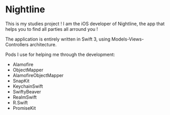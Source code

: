 # Nightline
This is my studies project !
I am the iOS developer of Nightline, the app that helps you to find all parties all arround you !

The application is entirely written in Swift 3, using Models-Views-Controllers architecture.

Pods I use for helping me through the development:
 - Alamofire
 - ObjectMapper
 - AlamofireObjectMapper
 - SnapKit
 - KeychainSwift
 - SwiftyBeaver
 - RealmSwift
 - R.Swift
 - PromiseKit
